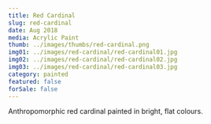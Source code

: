 ```yaml
---
title: Red Cardinal
slug: red-cardinal
date: Aug 2018
media: Acrylic Paint
thumb: ../images/thumbs/red-cardinal.png
img01: ../images/red-cardinal/red-cardinal01.jpg
img02: ../images/red-cardinal/red-cardinal02.jpg
img03: ../images/red-cardinal/red-cardinal03.jpg
category: painted
featured: false
forSale: false
---
```


Anthropomorphic red cardinal painted in bright, flat colours.